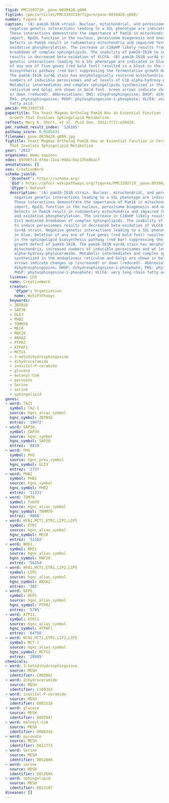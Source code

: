 ```yaml
---
figid: PMC3393719__pone.0039428.g008
figlink: /pmc/articles/PMC3393719/figure/pone-0039428-g008/
number: Figure 8
caption: '(A) pam16-I61N strain. Nuclear, mitochondrial, and peroxisome associated
  negative genetic interactions leading to a SSL phenotype are indicated in blue.
  These interactions demonstrate the importance of Pam16 in mitochondrial protein
  import, Rpd3L function in the nucleus, peroxisome biogenesis and energy metabolism.
  Defects in Pam16 result in rudimentary mitochondria and impaired fermentation and
  oxidative phosphorylation. The increase in C18αHP likely results from the Isc1 mediated
  breakdown of complex sphingolipids. The inability of pam16-I61N to induce peroxisomes
  results in decreased beta-oxidation of VLCFA. (B) pam16-I61N sur4Δ strain. Negative
  genetic interactions leading to a SSL phenotype are indicated in blue. Deletion
  of any one of five genes (red bold font) resulted in a block in the sphingolipid
  biosynthesis pathway (red bar) suppressing the fermentative growth defect of pam16-I61N.
  The pam16-I61N sur4Δ stain has morphologically restored mitochondria, increased
  numbers of inducible peroxisomes and wt levels of C18 alpha-hydroxy-phytoceramide.
  Metabolic intermediates and complex sphingolipids synthesized in the endoplasmic
  reticulum and Golgi are shown in bold font. Green arrows indicate changes up (increased)
  or down (reduced). Abbreviations: DHS: dihydrosphingosine; DHSP: dihydrosphingosine-1-phosphate;
  PHS: phytosphingosine; PHSP: phytosphingosine-1-phosphate; VLCFA: very long chain
  fatty acid.'
pmcid: PMC3393719
papertitle: The Yeast Magmas Ortholog Pam16 Has an Essential Function in Fermentative
  Growth That Involves Sphingolipid Metabolism.
reftext: Mary K. Short, et al. PLoS One. 2012;7(7):e39428.
pmc_ranked_result_index: '126165'
pathway_score: 0.9105431
filename: pone.0039428.g008.jpg
figtitle: Yeast Magmas Ortholog Pam16 Has an Essential Function in Fermentative Growth
  That Involves Sphingolipid Metabolism
year: '2012'
organisms: Homo sapiens
ndex: 69700fc4-df0a-11ea-99da-0ac135e8bacf
annotations: []
seo: CreativeWork
schema-jsonld:
  '@context': https://schema.org/
  '@id': https://pfocr.wikipathways.org/figures/PMC3393719__pone.0039428.g008.html
  '@type': Dataset
  description: '(A) pam16-I61N strain. Nuclear, mitochondrial, and peroxisome associated
    negative genetic interactions leading to a SSL phenotype are indicated in blue.
    These interactions demonstrate the importance of Pam16 in mitochondrial protein
    import, Rpd3L function in the nucleus, peroxisome biogenesis and energy metabolism.
    Defects in Pam16 result in rudimentary mitochondria and impaired fermentation
    and oxidative phosphorylation. The increase in C18αHP likely results from the
    Isc1 mediated breakdown of complex sphingolipids. The inability of pam16-I61N
    to induce peroxisomes results in decreased beta-oxidation of VLCFA. (B) pam16-I61N
    sur4Δ strain. Negative genetic interactions leading to a SSL phenotype are indicated
    in blue. Deletion of any one of five genes (red bold font) resulted in a block
    in the sphingolipid biosynthesis pathway (red bar) suppressing the fermentative
    growth defect of pam16-I61N. The pam16-I61N sur4Δ stain has morphologically restored
    mitochondria, increased numbers of inducible peroxisomes and wt levels of C18
    alpha-hydroxy-phytoceramide. Metabolic intermediates and complex sphingolipids
    synthesized in the endoplasmic reticulum and Golgi are shown in bold font. Green
    arrows indicate changes up (increased) or down (reduced). Abbreviations: DHS:
    dihydrosphingosine; DHSP: dihydrosphingosine-1-phosphate; PHS: phytosphingosine;
    PHSP: phytosphingosine-1-phosphate; VLCFA: very long chain fatty acid.'
  license: CC0
  name: CreativeWork
  creator:
    '@type': Organization
    name: WikiPathways
  keywords:
  - ZBTB18
  - SAP30
  - GLI3
  - PHB2
  - TOMM70
  - MECR
  - RNF20
  - ANXA2
  - PTPRJ
  - ATPAF1
  - MCTS1
  - 3-ketodihydrosphingosine
  - dihydroceramide
  - inositol-P-ceramide
  - glucose
  - malonyl-CoA
  - pyruvate
  - Serine
  - serine
  - sphingolipid
genes:
- word: TAZ1
  symbol: TAZ-1
  source: hgnc_alias_symbol
  hgnc_symbol: ZBTB18
  entrez: '10472'
- word: SAP30,
  symbol: SAP30
  source: hgnc_symbol
  hgnc_symbol: SAP30
  entrez: '8819'
- word: PHS
  symbol: PHS
  source: hgnc_prev_symbol
  hgnc_symbol: GLI3
  entrez: '2737'
- word: PHB2
  symbol: PHB2
  source: hgnc_symbol
  hgnc_symbol: PHB2
  entrez: '11331'
- word: TOM70
  symbol: Tom70
  source: hgnc_alias_symbol
  hgnc_symbol: TOMM70
  entrez: '9868'
- word: HFA1,MCT1,ETR1,LIP2,LIP5
  symbol: ETR1
  source: hgnc_alias_symbol
  hgnc_symbol: MECR
  entrez: '51102'
- word: BRE1,
  symbol: BRE1
  source: hgnc_alias_symbol
  hgnc_symbol: RNF20
  entrez: '56254'
- word: HFA1,MCT1,ETR1,LIP2,LIP5
  symbol: LIP2
  source: hgnc_alias_symbol
  hgnc_symbol: ANXA2
  entrez: '302'
- word: DEP1,
  symbol: DEP1
  source: hgnc_alias_symbol
  hgnc_symbol: PTPRJ
  entrez: '5795'
- word: ATP11,
  symbol: ATP11
  source: hgnc_alias_symbol
  hgnc_symbol: ATPAF1
  entrez: '64756'
- word: HFA1,MCT1,ETR1,LIP2,LIP5
  symbol: MCT-1
  source: hgnc_alias_symbol
  hgnc_symbol: MCTS1
  entrez: '28985'
chemicals:
- word: 3-ketodihydrosphingosine
  source: MESH
  identifier: C002882
- word: dihydroceramide
  source: MESH
  identifier: C109343
- word: inositol-P-ceramide
  source: MESH
  identifier: D002518
- word: glucose
  source: MESH
  identifier: D005947
- word: malonyl-CoA
  source: MESH
  identifier: D008316
- word: pyruvate
  source: MESH
  identifier: D011773
- word: Serine
  source: MESH
  identifier: D012694
- word: serine
  source: MESH
  identifier: D012694
- word: sphingolipid
  source: MESH
  identifier: D013107
diseases: []
---
```

